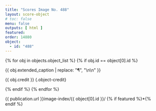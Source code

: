 ```yaml
---
title: "Scores Image No. 488"
layout: score-object
# toc: false
menu: false
outputs: [ html ]
featured: 
order: 14880
object:
  - id: "488"
---
```


{% for obj in objects.object_list %}
{% if obj.id == object[0].id %}

{{ obj.extended_caption | replace: "¶", "\n\n" }}

{{ obj.credit }} {.object-credit}

{% endif %}
{% endfor %}

<div class="object-credit object-url is-print-only">

{{ publication.url }}image-index/{{ object[0].id }}/ {% if featured %}*{% endif %}

</div>
